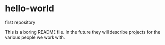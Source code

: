 # hello-world
first repository

This is a boring README file. In the future they will describe projects for the various people we work with.
